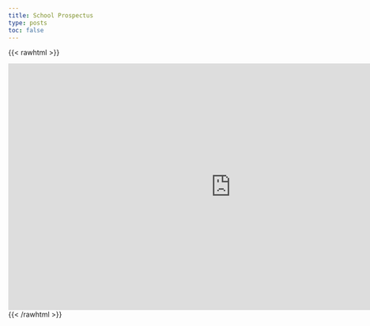 ```yaml
---
title: School Prospectus
type: posts
toc: false
---
```


{{< rawhtml >}}
<iframe style="width:900px;height:500px" src="https://online.fliphtml5.com/aipzv/stiv/" seamless="seamless" scrolling="no" frameborder="0" allowtransparency="true" allowfullscreen="true"></iframe>
{{< /rawhtml >}}